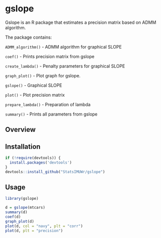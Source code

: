 # gslope

Gslope is an R package that estimates a precision matrix based on ADMM algorithm.

The package contains:

`ADMM_algorithm()`  - ADMM algorithm for graphical SLOPE

`coef()` - Prints precision matrix from gslope

`create_lambda()` - Penalty parameters for graphical SLOPE

`graph_plot()` - Plot graph for gslope.

`gslope()` - Graphical SLOPE

`plot()` - Plot precision matrix

`prepare_lambda()` - Preparation of lambda

`summary()` - Prints all parameters from gslope


## Overview


## Installation

```R
if (!require(devtools)) {
  install.packages('devtools')
}
devtools::install_github("StatsIMUWr/gslope")
```

## Usage



```R
library(gslope)

d = gslope(mtcars)
summary(d)
coef(d)
graph_plot(d)
plot(d, col = "navy", plt = "corr")
plot(d, plt = "precision")
```
